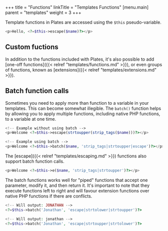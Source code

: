 +++
title = "Functions"
linkTitle = "Templates Functions"
[menu.main]
parent = "templates"
weight = 3
+++

Template functions in Plates are accessed using the `$this` pseudo-variable.

~~~ php
<p>Hello, <?=$this->escape($name)?></p>
~~~


## Custom fuctions

In addition to the functions included with Plates, it's also possible to add [one-off functions]({{< relref "templates/functions.md" >}}), or even groups of functions, known as [extensions]({{< relref "templates/extensions.md" >}}).

## Batch function calls

Sometimes you need to apply more than function to a variable in your templates. This can become somewhat illegible. The `batch()` function helps by allowing you to apply multiple functions, including native PHP functions, to a variable at one time.

~~~ php
<!-- Example without using batch -->
<p>Welcome <?=$this->escape(strtoupper(strip_tags($name)))?></p>

<!-- Example using batch -->
<p>Welcome <?=$this->batch($name, 'strip_tags|strtoupper|escape')?></p>
~~~

The [escape]({{< relref "templates/escaping.md" >}}) functions also support batch function calls.

~~~ php
<p>Welcome <?=$this->e($name, 'strip_tags|strtoupper')?></p>
~~~

The batch functions works well for "piped" functions that accept one parameter, modify it, and then return it. It's important to note that they execute functions left to right and will favour extension functions over native PHP functions if there are conflicts.

~~~ php
<!-- Will output: JONATHAN -->
<?=$this->batch('Jonathan', 'escape|strtolower|strtoupper')?>

<!-- Will output: jonathan -->
<?=$this->batch('Jonathan', 'escape|strtoupper|strtolower')?>
~~~

